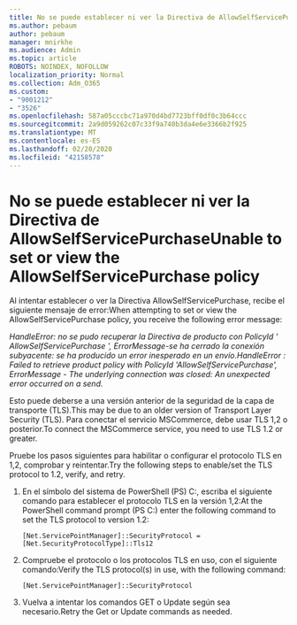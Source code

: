 ```yaml
---
title: No se puede establecer ni ver la Directiva de AllowSelfServicePurchase
ms.author: pebaum
author: pebaum
manager: mnirkhe
ms.audience: Admin
ms.topic: article
ROBOTS: NOINDEX, NOFOLLOW
localization_priority: Normal
ms.collection: Adm_O365
ms.custom:
- "9001212"
- "3526"
ms.openlocfilehash: 587a05cccbc71a970d4bd7723bff0df0c3b64ccc
ms.sourcegitcommit: 2a9d059262c07c33f9a740b3da4e6e3366b2f925
ms.translationtype: MT
ms.contentlocale: es-ES
ms.lasthandoff: 02/20/2020
ms.locfileid: "42158578"
---
```

# <a name="unable-to-set-or-view-the-allowselfservicepurchase-policy"></a><span data-ttu-id="238a4-102">No se puede establecer ni ver la Directiva de AllowSelfServicePurchase</span><span class="sxs-lookup"><span data-stu-id="238a4-102">Unable to set or view the AllowSelfServicePurchase policy</span></span>

<span data-ttu-id="238a4-103">Al intentar establecer o ver la Directiva AllowSelfServicePurchase, recibe el siguiente mensaje de error:</span><span class="sxs-lookup"><span data-stu-id="238a4-103">When attempting to set or view the AllowSelfServicePurchase policy, you receive the following error message:</span></span>

<span data-ttu-id="238a4-104">*HandleError: no se pudo recuperar la Directiva de producto con PolicyId ' AllowSelfServicePurchase ', ErrorMessage-se ha cerrado la conexión subyacente: se ha producido un error inesperado en un envío.*</span><span class="sxs-lookup"><span data-stu-id="238a4-104">*HandleError : Failed to retrieve product policy with PolicyId 'AllowSelfServicePurchase', ErrorMessage - The underlying connection was closed: An unexpected error occurred on a send.*</span></span>

<span data-ttu-id="238a4-105">Esto puede deberse a una versión anterior de la seguridad de la capa de transporte (TLS).</span><span class="sxs-lookup"><span data-stu-id="238a4-105">This may be due to an older version of Transport Layer Security (TLS).</span></span> <span data-ttu-id="238a4-106">Para conectar el servicio MSCommerce, debe usar TLS 1,2 o posterior.</span><span class="sxs-lookup"><span data-stu-id="238a4-106">To connect the MSCommerce service, you need to use TLS 1.2 or greater.</span></span>  

<span data-ttu-id="238a4-107">Pruebe los pasos siguientes para habilitar o configurar el protocolo TLS en 1,2, comprobar y reintentar.</span><span class="sxs-lookup"><span data-stu-id="238a4-107">Try the following steps to enable/set the TLS protocol to 1.2, verify, and retry.</span></span>
 1. <span data-ttu-id="238a4-108">En el símbolo del sistema de PowerShell (PS\) C:, escriba el siguiente comando para establecer el protocolo TLS en la versión 1,2:</span><span class="sxs-lookup"><span data-stu-id="238a4-108">At the PowerShell command prompt (PS C:\) enter the following command to set the TLS protocol to version 1.2:</span></span>

    `[Net.ServicePointManager]::SecurityProtocol = [Net.SecurityProtocolType]::Tls12`

2. <span data-ttu-id="238a4-109">Compruebe el protocolo o los protocolos TLS en uso, con el siguiente comando:</span><span class="sxs-lookup"><span data-stu-id="238a4-109">Verify the TLS protocol(s) in use, with the following command:</span></span>

    `[Net.ServicePointManager]::SecurityProtocol` 

3. <span data-ttu-id="238a4-110">Vuelva a intentar los comandos GET o Update según sea necesario.</span><span class="sxs-lookup"><span data-stu-id="238a4-110">Retry the Get or Update commands as needed.</span></span>

